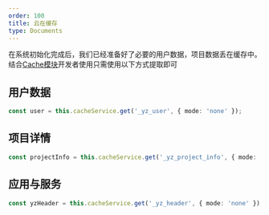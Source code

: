 ```yaml
---
order: 100
title: 云在缓存
type: Documents
---
```


在系统初始化完成后，我们已经准备好了必要的用户数据，项目数据丢在缓存中。
结合[Cache模块](/cache/getting-started)开发者使用只需使用以下方式提取即可

## 用户数据

```ts
const user = this.cacheService.get('_yz_user', { mode: 'none' });
```

## 项目详情

```ts
const projectInfo = this.cacheService.get('_yz_project_info', { mode: 'none' });
```

## 应用与服务

```ts
const yzHeader = this.cacheService.get('_yz_header', { mode: 'none' });
```

